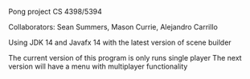 Pong project CS 4398/5394

Collaborators: Sean Summers, Mason Currie, Alejandro Carrillo

Using JDK 14 and Javafx 14 with the latest version of scene builder

The current version of this program is only runs single player
The next version will have a menu with multiplayer functionality

